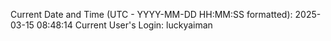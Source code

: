 Current Date and Time (UTC - YYYY-MM-DD HH:MM:SS formatted): 2025-03-15 08:48:14
Current User's Login: luckyaiman
